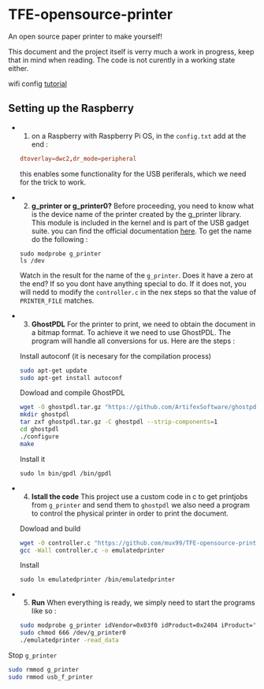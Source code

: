 # TFE-opensource-printer
An open source paper printer to make yourself!

This document and the project itself is verry much a work in progress, keep that in mind when reading. The code is not curently in a working state either.


wifi config [tutorial](https://www.raspberrypi.com/documentation/computers/configuration.html)

## Setting up the Raspberry
- 1. on a Raspberry with Raspberry Pi OS, in the `config.txt` add at the end :
    ``` conf
    dtoverlay=dwc2,dr_mode=peripheral
    ```
    this enables some functionality for the USB periferals, which we need for the trick to work.

- 2. **g_printer or g_printer0?**
    Before proceeding, you need to know what is the device name of the printer created by the g_printer library. This module is included in the kernel and is part of the USB gadget suite. you can find the official documentation [here](https://www.kernel.org/doc/Documentation/usb/gadget_printer.rst). To get the name do the following :
    ```
    sudo modprobe g_printer
    ls /dev
    ```
    Watch in the result for the name of the `g_printer`. Does it have a zero at the end? If so you dont have anything special to do.
    If it does not, you will nedd to modify the `controller.c` in the nex steps so that the value of `PRINTER_FILE` matches.

- 3. **GhostPDL**
    For the printer to print, we need to obtain the document in a bitmap format. To achieve it we need to use GhostPDL. The program will handle all conversions for us. Here are the steps :

    Install autoconf (it is necesary for the compilation process)
    ``` sh
    sudo apt-get update
    sudo apt-get install autoconf
    ```

    Dowload and compile GhostPDL
    ``` sh
    wget -O ghostpdl.tar.gz "https://github.com/ArtifexSoftware/ghostpdl-downloads/releases/download/gs10031/ghostpdl-10.03.1.tar.gz"
    mkdir ghostpdl
    tar zxf ghostpdl.tar.gz -C ghostpdl --strip-components=1
    cd ghostpdl
    ./configure
    make
    ```

    Install it
    ```
    sudo ln bin/gpdl /bin/gpdl
    ```

- 4. **Istall the code**
    This project use a custom code in c to get printjobs from `g_printer` and send them to `ghostpdl` we also need a program to control the physical printer in order to print the document.

    Dowload and build
    ``` sh
    wget -O controller.c "https://github.com/mux99/TFE-opensource-printer/raw/main/Code/controller.c"
    gcc -Wall controller.c -o emulatedprinter
    ```

    Install
    ```
    sudo ln emulatedprinter /bin/emulatedprinter
    ```

- 5. **Run**
    When everything is ready, we simply need to start the programs like so :
    ``` sh
    sudo modprobe g_printer idVendor=0x03f0 idProduct=0x2404 iProduct="openPrinter" pnp_string="MFG:HP;MDL:Deskjet F2200 series;CMD:PS,PDF,PCL,PXL,XPS;CLS:PRINTER;"
    sudo chmod 666 /dev/g_printer0
    ./emulatedprinter -read_data
    ```


Stop `g_printer`
``` sh
sudo rmmod g_printer
sudo rmmod usb_f_printer
```


